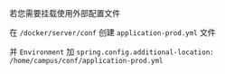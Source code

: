 若您需要挂载使用外部配置文件

在 `/docker/server/conf` 创建 `application-prod.yml` 文件

并 `Environment` 加 `spring.config.additional-location: /home/campus/conf/application-prod.yml`
